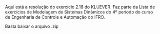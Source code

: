Aqui está a resolução do exercício 2.18 do KLUEVER.
Faz parte da Lista de exercícios de Modelagem de Sistemas Dinâmicos do 4º período do curso de Engenharia de Controle e Automação do IFRO.

Basta baixar o arquivo .zip

